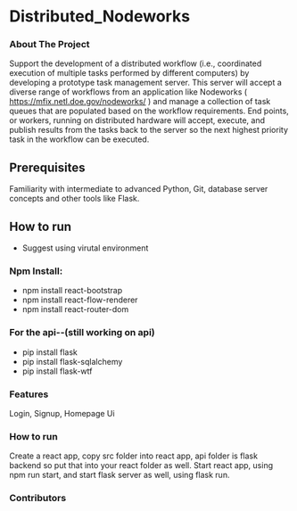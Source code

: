 # Distributed_Nodeworks
### About The Project
Support the development of a distributed workflow (i.e., coordinated execution of multiple tasks performed by different computers) by developing a prototype task management server. This server will accept a diverse range of workflows from an application like Nodeworks ( https://mfix.netl.doe.gov/nodeworks/ ) and manage a collection of task queues that are populated based on the workflow requirements. End points, or workers, running on distributed hardware will accept, execute, and publish results from the tasks back to the server so the next highest priority task in the workflow can be executed.

## Prerequisites
Familiarity with intermediate to advanced Python, Git, database server concepts and other tools like Flask.
## How to run
- Suggest using virutal environment
### Npm Install: 
- npm install react-bootstrap
- npm install react-flow-renderer
- npm install react-router-dom
### For the api--(still working on api)
- pip install flask
- pip install flask-sqlalchemy
- pip install flask-wtf
### Features
Login, Signup, Homepage Ui

### How to run
Create a react app, copy src folder into react app, api folder is flask backend so put that into your react folder as well. 
Start react app, using npm run start, and start flask server as well, using flask run. 
### Contributors

